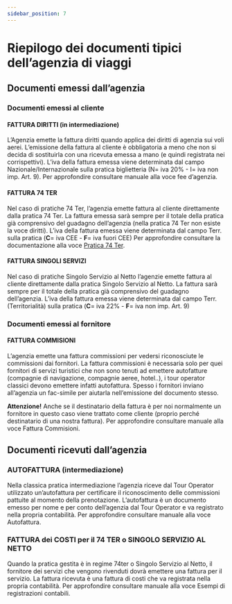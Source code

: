 ```yaml
---
sidebar_position: 7
---
```


# Riepilogo dei documenti tipici dell’agenzia di viaggi

## Documenti emessi dall’agenzia

### Documenti emessi al cliente

#### FATTURA DIRITTI (in intermediazione)

L’Agenzia emette la fattura diritti quando applica dei diritti di agenzia sui voli aerei. L’emissione della fattura al cliente è obbligatoria a meno che non si decida di sostituirla con una ricevuta emessa a mano (e quindi registrata nei corrispettivi). L’iva della fattura emessa viene determinata dal campo Nazionale/Internazionale sulla pratica biglietteria (N= iva 20% - I= iva non imp. Art. 9).
Per approfondire consultare manuale alla voce fee d’agenzia.

#### FATTURA 74 TER

Nel caso di pratiche 74 Ter, l’agenzia emette fattura al cliente direttamente dalla pratica 74 Ter. 
La fattura emessa sarà sempre per il totale della pratica già comprensivo del guadagno dell’agenzia (nella pratica 74 Ter non esiste la voce diritti). L’iva della fattura emessa viene determinata dal campo Terr. sulla pratica (**C**= iva CEE - **F**= iva fuori CEE) Per approfondire consultare la documentazione alla voce <a href="./viaggi/pratica-74-ter">Pratica 74 Ter</a>.

#### FATTURA SINGOLI SERVIZI

Nel caso di pratiche Singolo Servizio al Netto l’agenzie emette fattura al cliente direttamente dalla pratica Singolo Servizio al Netto. La fattura sarà sempre per il totale della pratica già comprensivo del guadagno dell’agenzia. L’iva della fattura emessa viene determinata dal campo Terr. (Territorialità) sulla pratica (**C**= iva 22% - **F**= iva non imp. Art. 9)

### Documenti emessi al fornitore

#### FATTURA COMMISIONI

L’agenzia emette una fattura commissioni per vedersi riconosciute le commissioni dai fornitori. La fattura commissioni è necessaria solo per quei fornitori di servizi turistici che non sono tenuti ad emettere autofatture (compagnie di navigazione, compagnie aeree, hotel..), i tour operator classici devono emettere infatti autofattura. Spesso i fornitori inviano all’agenzia un fac-simile per aiutarla nell’emissione del documento stesso.

**Attenzione!** Anche se il destinatario della fattura è per noi normalmente un fornitore in questo caso viene trattato come cliente (proprio perché destinatario di una nostra fattura).
Per approfondire consultare manuale alla voce Fattura Commisioni.

## Documenti ricevuti dall’agenzia

### AUTOFATTURA (intermediazione)

Nella classica pratica intermediazione l’agenzia riceve dal Tour Operator utilizzato un’autofattura per certificare il riconoscimento delle commissioni pattuite al momento della prenotazione. L’autofattura è un documento emesso per nome e per conto dell’agenzia dal Tour Operator e va registrato nella propria contabilità.
Per approfondire consultare manuale alla voce Autofattura.

### FATTURA dei COSTI per il 74 TER o SINGOLO SERVIZIO AL NETTO

Quando la pratica gestita è in regime 74ter o Singolo Servizio al Netto, il fornitore dei servizi che vengono rivenduti dovrà emettere una fattura per il servizio. La fattura ricevuta è una fattura di costi che va registrata nella propria contabilità.
Per approfondire consultare manuale alla voce Esempi di registrazioni contabili.
